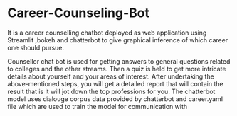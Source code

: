 # Career-Counseling-Bot
It is a career counselling chatbot deployed as web application using Streamlit ,bokeh and chatterbot to give graphical inference of which career one should pursue.

Counsellor chat bot is used for getting answers to general questions related to colleges and the other streams. Then a quiz is held to get more intricate details about yourself and your areas of interest. After undertaking the above-mentioned steps, you will get a detailed report that will contain the result that is it will jot down the top professions for you.
The chatterbot model uses dialouge corpus data provided by chatterbot and career.yaml file which are used to train the model for communication with
